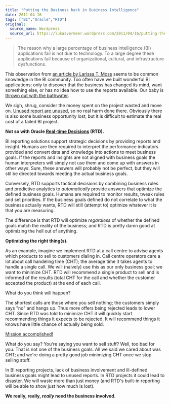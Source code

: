 ```yaml
---
title: "Putting the Business back in Business Intelligence"
date: 2011-04-16
tags: ["BI","Oracle","RTD"]
original:
  source_name: Wordpress
  source_url: https://lukasvermeer.wordpress.com/2011/04/16/putting-the-business-back-in-business-intelligence/
---
```


> The reason why a large percentage of business intelligence (BI) applications fail is not due to technology. To a large degree these applications fail because of organizational, cultural, and infrastructure dysfunctions.

This observation from [an article by Larissa T. Moss](http://businessintelligence.com/article/120) seems to be common knowledge in the BI community. Too often have we built wonderful BI applications; only to discover that the business has changed its mind, want something else, or has no idea how to use the reports available. Our baby is [thrown out with the bathwater](http://en.wikipedia.org/wiki/Throw_out_the_baby_with_the_bath_water).

We sigh, shrug, consider the money spent on the project wasted and move on. [Unused report are unused](http://knowyourmeme.com/memes/x-y-is-x-redundant-adjectives-are-redundant), so no real harm done there. Obviously there is also some business opportunity lost, but it is difficult to estimate the real cost of a failed BI project.

**Not so with Oracle [Real-time Decisions](http://www.oracle.com/technetwork/middleware/real-time-decisions/overview/index.html) (RTD).**

BI reporting solutions support strategic decisions by providing reports and insight. Humans are then required to interpret the performance indicators provided and convert data and knowledge into actions to meet business goals. If the reports and insights are not aligned with business goals the human interpreters will simply not use them and come up with answers in other ways. Sure, these answers will probably not be perfect, but they will stil be directed towards meeting the actual business goals.

Conversely, RTD supports tactical decisions by combining business rules and predictive analytics to _automatically_ provide answers that optimize the defined business goals. Humans are required to monitor results, tweak rules and set priorities. If the business goals defined do not correlate to what the business actually wants, RTD will still (attempt to) optimize whatever it is that you are measuring.

The difference is that RTD will optimize _regardless_ of whether the defined goals match the reality of the business; and RTD is pretty damn good at optimizing the hell out of anything.

**Optimizing the right thing(s).**

As an example, imagine we implement RTD at a call centre to advise agents which products to sell to customers dialing in. Call centre operators care a lot about call handeling time (CHT); the average time it takes agents to handle a single call. We will (naively) use this as our only business goal; we want to minimize CHT. RTD will recommend a single product to sell and is informed of the results (total CHT for the call and whether the customer accepted the product) at the end of each call.

What do you think will happen?

The shortest calls are those where you sell nothing; the customers simply says "no" and hangs up. Thus more offers being rejected leads to lower CHT. Since RTD was told to minimize CHT it will quickly start recommending things it expects to be rejected. It will recommend things it knows have little chance of actually being sold.

[Mission accomplished!](http://images.google.com/images?q=mission+accomplished)

What do you say? You're saying you want to sell stuff? Well, too bad for you. That is not one of the business goals. All we said we cared about was CHT; and we're doing a pretty good job minimizing CHT once we stop selling stuff.

In BI reporting projects, lack of business involvement and ill-defined business goals might lead to unused reports. In RTD projects it could lead to disaster. We will waste more than just money (and RTD's built-in reporting will be able to show just how much is lost).

**We really, really, _really_ need the business involved.**
